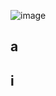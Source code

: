 ![image](https://github.com/user-attachments/assets/69dec26d-1a67-4568-b86f-b148a2ed7768)

## a

## i
